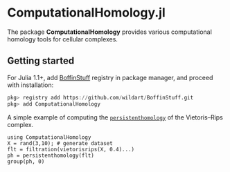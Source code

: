# ComputationalHomology.jl

The package __ComputationalHomology__ provides various computational homology tools for cellular complexes.

## Getting started

For Julia 1.1+, add [BoffinStuff](https://github.com/wildart/BoffinStuff.git) registry in package manager, and proceed with installation:

```julia
pkg> registry add https://github.com/wildart/BoffinStuff.git
pkg> add ComputationalHomology
```

A simple example of computing the [`persistenthomology`](@ref) of the Vietoris–Rips complex.

```@repl
using ComputationalHomology
X = rand(3,10); # generate dataset
flt = filtration(vietorisrips(X, 0.4)...)
ph = persistenthomology(flt)
group(ph, 0)
```

